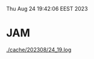 Thu Aug 24 19:42:06 EEST 2023
# JAM
<a href='./cache/202308/24_19.log'>./cache/202308/24_19.log</a>
